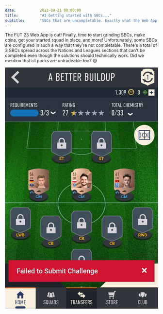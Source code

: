 ```yaml
---
date: 			2022-09-21 00:00:00
title: 			"#3 Getting started with SBCs..."
subtitle: 		"SBCs that are uncompletable. Exactly what the Web App needed."
---
```


The FUT 23 Web App is out! Finally, time to start grinding SBCs, make coins, get your started squad in place, and more! Unfortunately, some SBCs are configured in such a way that they're not completable. There's a total of 3 SBCs spread across the Nations and Leagues sections that can't be completed even though the solutions should technically work. Did we mention that all packs are untradeable too? 😅

<img src="/assets/images/better-buildup.jpg" alt="Nope, not happening."/>